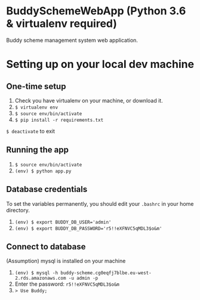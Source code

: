# BuddySchemeWebApp (Python 3.6 & virtualenv required)
Buddy scheme management system web application. 

# Setting up on your local dev machine

## One-time setup

1. Check you have virtualenv on your machine, or download it.
2. `$ virtualenv env`
3. `$ source env/bin/activate`
4. `$ pip install -r requirements.txt`

`$ deactivate` to exit

## Running the app

1. `$ source env/bin/activate`
2. `(env) $ python app.py`

## Database credentials
To set the variables permanently, you should edit your `.bashrc` in your home directory.

1. `(env) $ export BUDDY_DB_USER='admin'`
2. `(env) $ export BUDDY_DB_PASSWORD='r5!!eXFNVC5qMDL3$o&m'`

## Connect to database

(Assumption) mysql is installed on your machine

1. `(env) $ mysql -h buddy-scheme.cg0eqfj7blbe.eu-west-2.rds.amazonaws.com -u admin -p`
2. Enter the password: `r5!!eXFNVC5qMDL3$o&m`
3. `> Use Buddy;`
